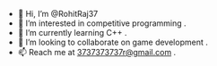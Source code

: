 - 👋 Hi, I’m @RohitRaj37
- 👀 I’m interested in competitive programming .
- 🌱 I’m currently learning C++ .
- 💞️ I’m looking to collaborate on game development . 
- 📫 Reach me at 3737373737r@gmail.com .


<!---
RohitRaj37/RohitRaj37 is a ✨ special ✨ repository because its `README.md` (this file) appears on your GitHub profile.
You can click the Preview link to take a look at your changes.
--->
